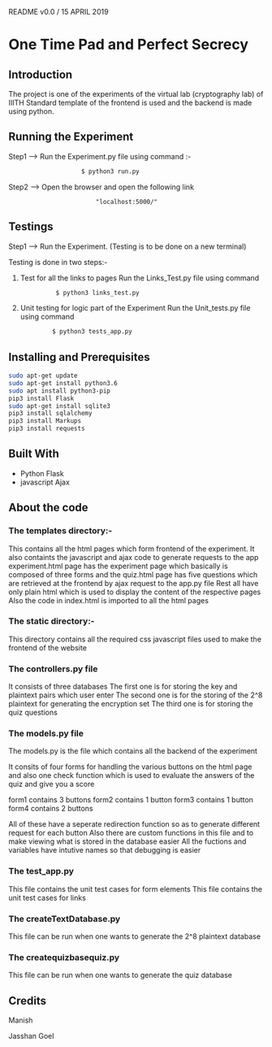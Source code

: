 README v0.0 / 15 APRIL 2019

# One Time Pad and Perfect Secrecy

## Introduction

The project is one of the experiments of the virtual lab (cryptography lab) of IIITH
Standard template of the frontend is used and the backend is made using python.

## Running the Experiment

Step1 --> Run the Experiment.py file using command :-
```python
					$ python3 run.py
```

Step2 --> Open the browser and open the following link
				
							"localhost:5000/"

## Testings

Step1 --> Run the Experiment.
(Testing is to be done on a new terminal) 

Testing is done in two steps:-
1) Test for all the links to pages
		Run the Links_Test.py file using command
```python
			 $ python3 links_test.py		
```

2) Unit testing for logic part of the Experiment
		Run the Unit_tests.py file using command
```python
			$ python3 tests_app.py				
```				

## Installing and Prerequisites

```bash
sudo apt-get update
sudo apt-get install python3.6
sudo apt install python3-pip
pip3 install Flask
sudo apt-get install sqlite3
pip3 install sqlalchemy
pip3 install Markups
pip3 install requests
```

## Built With

* Python Flask
* javascript Ajax


## About the code



### The templates directory:- 
This contains all the html pages which form frontend of the experiment. It also containts the javascript and ajax code to generate requests to the app
experiment.html page has the experiment page which basically is composed of three forms and the quiz.html page has five questions which are retrieved at the frontend by ajax request to the app.py file
Rest all have only plain html which is used to display the content of the respective pages
Also the code in index.html is imported to all the html pages 

### The static directory:-
This directory contains all the required css javascript files used to make the frontend of the website
### The controllers.py file

It consists of three databases
The first one is for storing the  key and plaintext pairs which user enter
The second one is for the storing of the 2^8 plaintext for generating the encryption set
The third one is for storing the quiz questions

### The models.py file
The models.py is the file which contains all the backend of the experiment

It consits of four forms for handling the various buttons on the html page and also one check function which is used to evaluate the answers of the quiz and give you a score

form1 contains 3 buttons
form2 contains 1 button
form3 contains 1 button
form4 contains 2 buttons

All of these have a seperate redirection function so as to generate different request for each button
Also there are custom functions in this file and to make viewing what is stored in the database easier
All the fuctions and variables have intutive names so that debugging is easier

### The test_app.py
This file contains the unit test cases for form elements
This file contains the unit test cases for links 

### The createTextDatabase.py
This file can be run when one wants to generate the 2^8 plaintext database
### The createquizbasequiz.py
This file can be run when one wants to generate the quiz database

## Credits

Manish

Jasshan Goel

